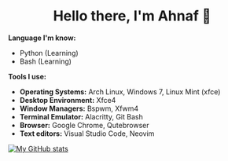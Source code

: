 <h1 align='center'>Hello there, I'm Ahnaf 👋</h1>

**Language I'm know:**
 - Python (Learning)
 - Bash (Learning)

**Tools I use:** 
 - **Operating Systems:** Arch Linux, Windows 7, Linux Mint (xfce)
 - **Desktop Environment:** Xfce4
 - **Window Managers:** Bspwm, Xfwm4
 - **Terminal Emulator:** Alacritty, Git Bash
 - **Browser:** Google Chrome, Qutebrowser
 - **Text editors:** Visual Studio Code, Neovim

[![My GitHub stats](https://github-readme-stats.vercel.app/api?username=ahnafalnafis&show_icons=true&theme=gruvbox)](https://github.com/anuraghazra/github-readme-stats)